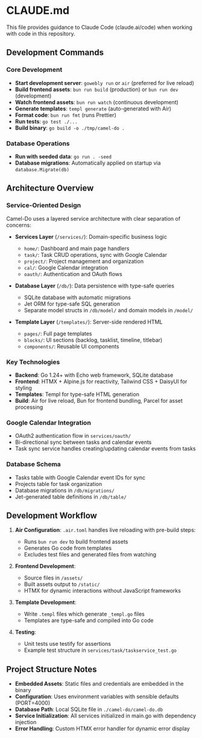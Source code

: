 # CLAUDE.md

This file provides guidance to Claude Code (claude.ai/code) when working with code in this repository.

## Development Commands

### Core Development
- **Start development server**: `gowebly run` or `air` (preferred for live reload)
- **Build frontend assets**: `bun run build` (production) or `bun run dev` (development)
- **Watch frontend assets**: `bun run watch` (continuous development)
- **Generate templates**: `templ generate` (auto-generated with Air)
- **Format code**: `bun run fmt` (runs Prettier)
- **Run tests**: `go test ./...`
- **Build binary**: `go build -o ./tmp/camel-do .`

### Database Operations
- **Run with seeded data**: `go run . -seed`
- **Database migrations**: Automatically applied on startup via `database.Migrate(db)`

## Architecture Overview

### Service-Oriented Design
Camel-Do uses a layered service architecture with clear separation of concerns:

- **Services Layer** (`/services/`): Domain-specific business logic
  - `home/`: Dashboard and main page handlers
  - `task/`: Task CRUD operations, sync with Google Calendar
  - `project/`: Project management and organization
  - `cal/`: Google Calendar integration
  - `oauth/`: Authentication and OAuth flows

- **Database Layer** (`/db/`): Data persistence with type-safe queries
  - SQLite database with automatic migrations
  - Jet ORM for type-safe SQL generation
  - Separate model structs in `/db/model/` and domain models in `/model/`

- **Template Layer** (`/templates/`): Server-side rendered HTML
  - `pages/`: Full page templates
  - `blocks/`: UI sections (backlog, tasklist, timeline, titlebar)
  - `components/`: Reusable UI components

### Key Technologies
- **Backend**: Go 1.24+ with Echo web framework, SQLite database
- **Frontend**: HTMX + Alpine.js for reactivity, Tailwind CSS + DaisyUI for styling
- **Templates**: Templ for type-safe HTML generation
- **Build**: Air for live reload, Bun for frontend bundling, Parcel for asset processing

### Google Calendar Integration
- OAuth2 authentication flow in `services/oauth/`
- Bi-directional sync between tasks and calendar events
- Task sync service handles creating/updating calendar events from tasks

### Database Schema
- Tasks table with Google Calendar event IDs for sync
- Projects table for task organization
- Database migrations in `/db/migrations/`
- Jet-generated table definitions in `/db/table/`

## Development Workflow

1. **Air Configuration**: `.air.toml` handles live reloading with pre-build steps:
   - Runs `bun run dev` to build frontend assets
   - Generates Go code from templates
   - Excludes test files and generated files from watching

2. **Frontend Development**: 
   - Source files in `/assets/`
   - Built assets output to `/static/`
   - HTMX for dynamic interactions without JavaScript frameworks

3. **Template Development**:
   - Write `.templ` files which generate `_templ.go` files
   - Templates are type-safe and compiled into Go code

4. **Testing**:
   - Unit tests use testify for assertions
   - Example test structure in `services/task/taskservice_test.go`

## Project Structure Notes

- **Embedded Assets**: Static files and credentials are embedded in the binary
- **Configuration**: Uses environment variables with sensible defaults (PORT=4000)
- **Database Path**: Local SQLite file in `./camel-do/camel-do.db`
- **Service Initialization**: All services initialized in main.go with dependency injection
- **Error Handling**: Custom HTMX error handler for dynamic error display